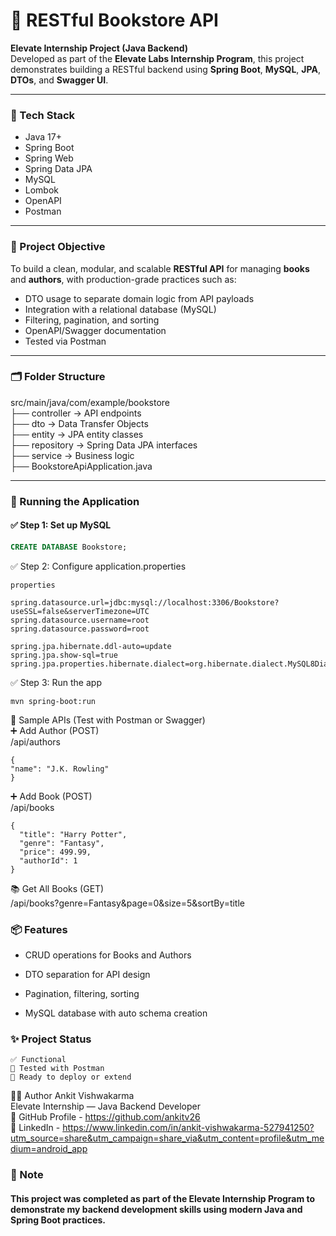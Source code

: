 ﻿# 📘 RESTful Bookstore API

**Elevate Internship Project (Java Backend)**  
Developed as part of the **Elevate Labs Internship Program**, this project demonstrates building a RESTful backend using **Spring Boot**, **MySQL**, **JPA**, **DTOs**, and **Swagger UI**.

---

### 🧰 Tech Stack

- Java 17+
- Spring Boot
- Spring Web
- Spring Data JPA
- MySQL
- Lombok
- OpenAPI
- Postman

---

### 🎯 Project Objective

To build a clean, modular, and scalable **RESTful API** for managing **books** and **authors**, with production-grade practices such as:
- DTO usage to separate domain logic from API payloads
- Integration with a relational database (MySQL)
- Filtering, pagination, and sorting
- OpenAPI/Swagger documentation
- Tested via Postman

---

### 🗂️ Folder Structure

src/main/java/com/example/bookstore<br>
├── controller → API endpoints<br>
├── dto → Data Transfer Objects<br>
├── entity → JPA entity classes<br>
├── repository → Spring Data JPA interfaces<br>
├── service → Business logic<br>
├── BookstoreApiApplication.java

---

### 🚀 Running the Application

#### ✅ Step 1: Set up MySQL

```sql
CREATE DATABASE Bookstore;
```
✅ Step 2: Configure application.properties
``````
properties 

spring.datasource.url=jdbc:mysql://localhost:3306/Bookstore?useSSL=false&serverTimezone=UTC
spring.datasource.username=root
spring.datasource.password=root

spring.jpa.hibernate.ddl-auto=update
spring.jpa.show-sql=true
spring.jpa.properties.hibernate.dialect=org.hibernate.dialect.MySQL8Dialect
``````
✅ Step 3: Run the app
````````
mvn spring-boot:run
````````
🧪 Sample APIs (Test with Postman or Swagger)<br>
➕ Add Author (POST)<br>
/api/authors
``````
{
"name": "J.K. Rowling"
}
``````
➕ Add Book (POST)<br>
/api/books
``````
{
  "title": "Harry Potter",
  "genre": "Fantasy",
  "price": 499.99,
  "authorId": 1
}
``````
📚 Get All Books (GET)<br>
/api/books?genre=Fantasy&page=0&size=5&sortBy=title

### 📦 Features<br>
- CRUD operations for Books and Authors
    
- DTO separation for API design
    
- Pagination, filtering, sorting
    
- MySQL database with auto schema creation

### ✨ Project Status
    ✅ Functional
    🧪 Tested with Postman
    📌 Ready to deploy or extend
👨‍💻 Author
    Ankit Vishwakarma<br>
    Elevate Internship — Java Backend Developer<br>
    🔗 GitHub Profile - https://github.com/ankitv26 <br>
    🔗 LinkedIn - https://www.linkedin.com/in/ankit-vishwakarma-527941250?utm_source=share&utm_campaign=share_via&utm_content=profile&utm_medium=android_app


### 📢 Note
#### This project was completed as part of the Elevate Internship Program to demonstrate my backend development skills using modern Java and Spring Boot practices.

